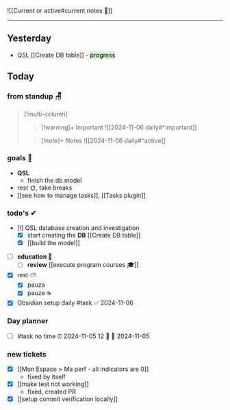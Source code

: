 
![[Current or active#current notes 📓]]

---
## Yesterday
- QSL [[Create DB table]] - <mark style="background: #BBFABBA6;">progress</mark>

## Today

### from standup 🪑

> [!multi-column]
>> [!warning]+ Important
>> ![[2024-11-06 daily#^important]]
>
>> [!note]+ Notes
>> ![[2024-11-06 daily#^active]]

### goals 🏴
- **QSL**
	- finish the db model
- rest 🌞, take breaks
- [[see how to manage tasks]], [[Tasks plugin]]

### todo's ✔
- [!] QSL database creation and investigation
	- [x] start creating the **DB** [[Create DB table]] 
	- [x] [[build the model]] 
- [ ] **education 🎒**
	- [ ] **review** [[execute program courses 🎓]]
- [x] rest ⛅ 
	- [x] pauza 
	- [x] pauze ☕ 
- [x] Obsidian setup daily #task ✅ 2024-11-06

### Day planner

- [ ] #task no time ⏰ 2024-11-05 12 🔺 📅 2024-11-05

### new tickets
- [x] [[Mon Espace > Ma perf - all indicators are 0]]
	- fixed by itself
- [x] [[make test not working]]
	- fixed, created PR
- [x] [[setup commit verification locally]]
